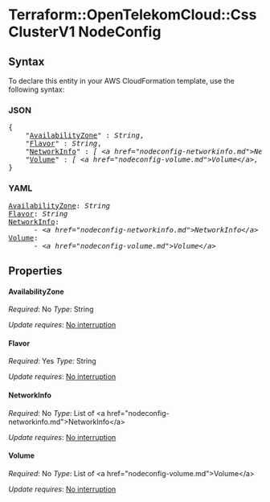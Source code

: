 # Terraform::OpenTelekomCloud::CssClusterV1 NodeConfig

## Syntax

To declare this entity in your AWS CloudFormation template, use the following syntax:

### JSON

<pre>
{
    "<a href="#availabilityzone" title="AvailabilityZone">AvailabilityZone</a>" : <i>String</i>,
    "<a href="#flavor" title="Flavor">Flavor</a>" : <i>String</i>,
    "<a href="#networkinfo" title="NetworkInfo">NetworkInfo</a>" : <i>[ &lt;a href=&#34;nodeconfig-networkinfo.md&#34;&gt;NetworkInfo&lt;/a&gt;, ... ]</i>,
    "<a href="#volume" title="Volume">Volume</a>" : <i>[ &lt;a href=&#34;nodeconfig-volume.md&#34;&gt;Volume&lt;/a&gt;, ... ]</i>
}
</pre>

### YAML

<pre>
<a href="#availabilityzone" title="AvailabilityZone">AvailabilityZone</a>: <i>String</i>
<a href="#flavor" title="Flavor">Flavor</a>: <i>String</i>
<a href="#networkinfo" title="NetworkInfo">NetworkInfo</a>: <i>
      - &lt;a href=&#34;nodeconfig-networkinfo.md&#34;&gt;NetworkInfo&lt;/a&gt;</i>
<a href="#volume" title="Volume">Volume</a>: <i>
      - &lt;a href=&#34;nodeconfig-volume.md&#34;&gt;Volume&lt;/a&gt;</i>
</pre>

## Properties

#### AvailabilityZone

_Required_: No
_Type_: String

_Update requires_: [No interruption](https://docs.aws.amazon.com/AWSCloudFormation/latest/UserGuide/using-cfn-updating-stacks-update-behaviors.html#update-no-interrupt)

#### Flavor

_Required_: Yes
_Type_: String

_Update requires_: [No interruption](https://docs.aws.amazon.com/AWSCloudFormation/latest/UserGuide/using-cfn-updating-stacks-update-behaviors.html#update-no-interrupt)

#### NetworkInfo

_Required_: No
_Type_: List of &lt;a href=&#34;nodeconfig-networkinfo.md&#34;&gt;NetworkInfo&lt;/a&gt;

_Update requires_: [No interruption](https://docs.aws.amazon.com/AWSCloudFormation/latest/UserGuide/using-cfn-updating-stacks-update-behaviors.html#update-no-interrupt)

#### Volume

_Required_: No
_Type_: List of &lt;a href=&#34;nodeconfig-volume.md&#34;&gt;Volume&lt;/a&gt;

_Update requires_: [No interruption](https://docs.aws.amazon.com/AWSCloudFormation/latest/UserGuide/using-cfn-updating-stacks-update-behaviors.html#update-no-interrupt)

